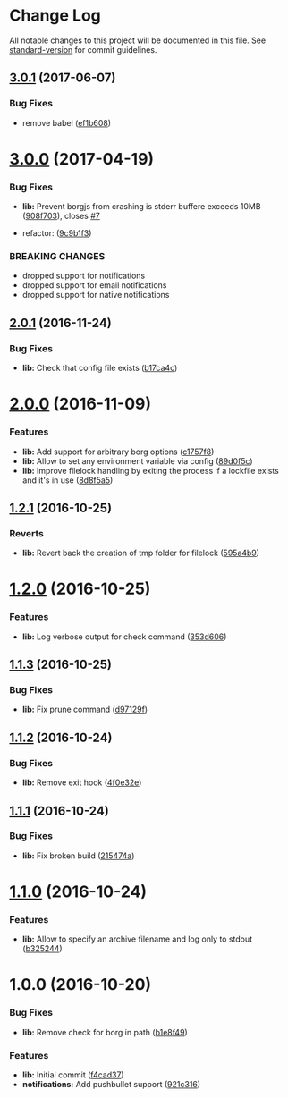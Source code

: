# Change Log

All notable changes to this project will be documented in this file. See [standard-version](https://github.com/conventional-changelog/standard-version) for commit guidelines.

<a name="3.0.1"></a>
## [3.0.1](https://github.com/vesparny/borgjs/compare/v3.0.0...v3.0.1) (2017-06-07)


### Bug Fixes

* remove babel ([ef1b608](https://github.com/vesparny/borgjs/commit/ef1b608))



<a name="3.0.0"></a>
# [3.0.0](https://github.com/vesparny/borgjs/compare/1.2.1...3.0.0) (2017-04-19)

### Bug Fixes

* **lib:** Prevent borgjs from crashing is stderr buffere exceeds 10MB ([908f703](https://github.com/vesparny/borgjs/commit/908f703)), closes [#7](https://github.com/vesparny/borgjs/issues/7)

* refactor: ([9c9b1f3](https://github.com/vesparny/borgjs/commit/9c9b1f3))

### BREAKING CHANGES

* dropped support for notifications
* dropped support for email notifications
* dropped support for native notifications



<a name="2.0.1"></a>
## [2.0.1](https://github.com/vesparny/borgjs/compare/2.0.0...v2.0.1) (2016-11-24)


### Bug Fixes

* **lib:** Check that config file exists ([b17ca4c](https://github.com/vesparny/borgjs/commit/b17ca4c))



<a name="2.0.0"></a>
# [2.0.0](https://github.com/vesparny/borgjs/compare/1.2.1...v2.0.0) (2016-11-09)


### Features

* **lib:** Add support for arbitrary borg options ([c1757f8](https://github.com/vesparny/borgjs/commit/c1757f8))
* **lib:** Allow to set any environment variable via config ([89d0f5c](https://github.com/vesparny/borgjs/commit/89d0f5c))
* **lib:** Improve filelock handling by exiting the process if a lockfile exists and it's in use ([8d8f5a5](https://github.com/vesparny/borgjs/commit/8d8f5a5))



<a name="1.2.1"></a>
## [1.2.1](https://github.com/vesparny/borgjs/compare/1.2.0...v1.2.1) (2016-10-25)


### Reverts

* **lib:** Revert back the creation of tmp folder for filelock ([595a4b9](https://github.com/vesparny/borgjs/commit/595a4b9))



<a name="1.2.0"></a>
# [1.2.0](https://github.com/vesparny/borgjs/compare/1.1.3...v1.2.0) (2016-10-25)


### Features

* **lib:** Log verbose output for check command ([353d606](https://github.com/vesparny/borgjs/commit/353d606))



<a name="1.1.3"></a>
## [1.1.3](https://github.com/vesparny/borgjs/compare/1.1.2...v1.1.3) (2016-10-25)


### Bug Fixes

* **lib:** Fix prune command ([d97129f](https://github.com/vesparny/borgjs/commit/d97129f))



<a name="1.1.2"></a>
## [1.1.2](https://github.com/vesparny/borgjs/compare/1.1.1...v1.1.2) (2016-10-24)


### Bug Fixes

* **lib:** Remove exit hook ([4f0e32e](https://github.com/vesparny/borgjs/commit/4f0e32e))



<a name="1.1.1"></a>
## [1.1.1](https://github.com/vesparny/borgjs/compare/1.1.0...v1.1.1) (2016-10-24)


### Bug Fixes

* **lib:** Fix broken build ([215474a](https://github.com/vesparny/borgjs/commit/215474a))



<a name="1.1.0"></a>
# [1.1.0](https://github.com/vesparny/borgjs/compare/1.0.0...v1.1.0) (2016-10-24)


### Features

* **lib:** Allow to specify an archive filename and log only to stdout ([b325244](https://github.com/vesparny/borgjs/commit/b325244))



<a name="1.0.0"></a>
# 1.0.0 (2016-10-20)


### Bug Fixes

* **lib:** Remove check for borg in path ([b1e8f49](https://github.com/vesparny/borgjs/commit/b1e8f49))


### Features

* **lib:** Initial commit ([f4cad37](https://github.com/vesparny/borgjs/commit/f4cad37))
* **notifications:** Add pushbullet support ([921c316](https://github.com/vesparny/borgjs/commit/921c316))
